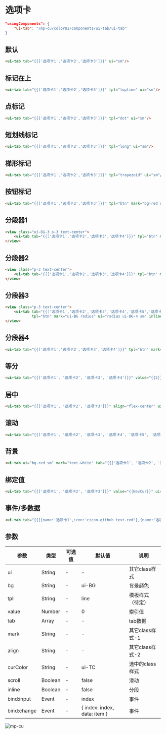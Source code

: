 <div class="mp-cu-doc-view">
<div class="mp-cu-doc">

# 选项卡

```json
"usingComponents": {
    "ui-tab": "/mp-cu/colorUI/components/ui-tab/ui-tab"
}
```

## 默认

```html
<ui-tab tab="{{['选项卡1','选项卡2','选项卡3']}}" ui="sm"/>
```

## 标记在上

```html
<ui-tab tab="{{['选项卡1','选项卡2','选项卡3']}}" tpl="topline" ui="sm"/>
```

## 点标记

```html
<ui-tab tab="{{['选项卡1','选项卡2','选项卡3']}}" tpl="dot" ui="sm"/>
```

## 短划线标记

```html
<ui-tab tab="{{['选项卡1','选项卡2','选项卡3']}}" tpl="long" ui="sm"/>
```

## 梯形标记

```html
<ui-tab tab="{{['选项卡1','选项卡2','选项卡3']}}" tpl="trapezoid" ui="sm"/>
```

## 按钮标记

```html
<ui-tab tab="{{['选项卡1','选项卡2','选项卡3']}}" tpl="btn" mark="bg-red round" curColor="text-white" ui="sm"/>
```

## 分段器1

```html
<view class="ui-BG-3 p-3 text-center">
    <ui-tab tab="{{['选项卡1','选项卡2','选项卡3','选项卡4']}}" tpl="btn" mark="bg-red radius" ui="radius" curColor="text-white" inline/>
</view>
```

## 分段器2

```html
<view class="p-3 text-center">
    <ui-tab tab="{{['选项卡1','选项卡2','选项卡3','选项卡4']}}" tpl="btn" mark="ui-BG radius" ui="radius ui-BG-4" inline/>
</view>
```

## 分段器3

```html
<view class="p-3 text-center">
    <ui-tab tab="{{['选项卡1','选项卡2','选项卡3','选项卡4','选项卡5','选项卡6','选项卡7']}}"
            tpl="btn" mark="ui-BG radius" ui="radius ui-BG-4 sm" inline scroll width="100%"/>
</view>
```

## 分段器4

```html
<ui-tab tab="{{['选项卡1','选项卡2','选项卡3','选项卡4']}}" tpl="btn" mark="bg-white radius" ui="bg-red radius sm" curColor="text-red" inline/>
```

## 等分

```html
<ui-tab tab="{{['选项卡1', '选项卡2', '选项卡3', '选项卡4']}}" value="{{2}}" align="flex-bar" ui="sm"/>
```

## 居中

```html
<ui-tab tab="{{['选项卡1', '选项卡2', '选项卡3']}}" align="flex-center" ui="sm"/>
```

## 滚动

```html
<ui-tab tab="{{['选项卡1', '选项卡2', '选项卡3', '选项卡4', '选项卡5', '选项卡6']}}" scroll ui="sm"/>
```

## 背景

```html
<ui-tab ui="bg-red sm" mark="text-white" tab="{{['选项卡1', '选项卡2', '选项卡3']}}" curColor="text-white"/>
```

## 绑定值

```html
<ui-tab tab="{{['选项卡1', '选项卡2', '选项卡3']}}" value="{{NavCur}}" ui="sm" bind:change="tabNavChange"/>
```

## 事件/多数据

```html
<ui-tab tab="{{[{name:'选项卡1',icon:'cicon-github text-red'},{name:'选项卡2',tag:''},{name:'选项卡3',tag:'hot'}]}}" bind:change="tabChange" ui="sm"/>
```

## 参数

|  参数  |  类型  |  可选值  |  默认值  |       说明       |
|----------|----------|----------|----------|----------|
| ui | String | - | - | 其它class样式 |
| bg | String | - | ui-BG | 背景颜色 |
| tpl | String | - | line | 模板样式（待定） |
| value | Number | - | 0 | 索引值 |
| tab | Array | - | - | tab数据 |
| mark | String | - | - | 其它class样式-1 |
| align | String | - | - | 其它class样式-2 |
| curColor | String | - | ui-TC | 选中的class样式 |
| scroll | Boolean | - | false | 滑动 |
| inline | Boolean | - | false | 分段 |
| bind:input | Event | - | index | 事件 |
| bind:change | Event | - | { index: index, data: item } | 事件 |

</div>
<div class="mp-cu-doc-image" style="max-height: inherit;">

![mp-cu](https://colorui-assest.vercel.app/mp-cu-doc/tab.jpg)

</div>
</div>
